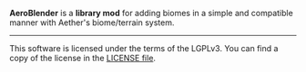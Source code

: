 

**AeroBlender** is a **library mod** for adding biomes in a simple and compatible manner with Aether's biome/terrain system.

-----------------

This software is licensed under the terms of the LGPLv3. You can find a copy of the license in the [LICENSE file](LICENSE).
